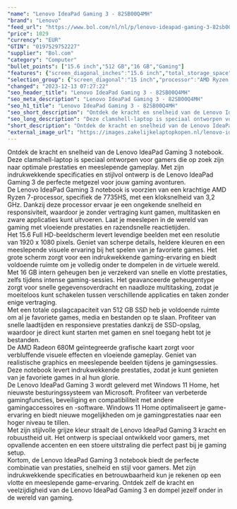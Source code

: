 ```yaml
---
"name": "Lenovo IdeaPad Gaming 3 - 82SB00Q4MH"
"brand": "Lenovo"
"feed_url": "https://www.bol.com/nl/nl/p/lenovo-ideapad-gaming-3-82sb00q4mh/9300000147511126"
"price": 1029
"currency": "EUR"
"GTIN": "0197529752227"
"supplier": "Bol.com"
"category": "Computer"
"bullet_points": ["15.6 inch","512 GB","16 GB","Gaming"]
"features": {"screen_diagonal_inches":"15.6 inch","total_storage_space":"512 GB","memory_size":"16 GB","purpose_laptop":"Gaming"}
"selection_group": {"screen_diagonal":"15 inch","processor":"AMD Ryzen 7","changed_price_past_3_days":false,"product_family":"Ideapad"}
"changed": "2023-12-13 07:27:22"
"seo_header_title": "Lenovo IdeaPad Gaming 3 - 82SB00Q4MH"
"seo_meta_description": "Lenovo IdeaPad Gaming 3 - 82SB00Q4MH"
"seo_h1_title": "Lenovo IdeaPad Gaming 3 - 82SB00Q4MH"
"seo_short_description": "Ontdek de kracht en snelheid van de Lenovo IdeaPad Gaming 3 notebook."
"seo_long_description": "Deze clamshell-laptop is speciaal ontworpen voor gamers die op zoek zijn naar optimale prestaties en meeslepende gameplay. Met zijn indrukwekkende specificaties en stijlvol ontwerp is de Lenovo IdeaPad Gaming 3 de perfecte metgezel voor jouw gaming avonturen. <br /> De Lenovo IdeaPad Gaming 3 notebook is voorzien van een krachtige AMD Ryzen 7-processor, specifiek de 7735HS, met een kloksnelheid van 3,2 GHz. Dankzij deze processor ervaar je een ongekende snelheid en responsiviteit, waardoor je zonder vertraging kunt gamen, multitasken en zware applicaties kunt uitvoeren. Laat je meeslepen in de wereld van gaming met vloeiende prestaties en razendsnelle reactietijden. <br /> Het 15. 6 Full HD-beeldscherm levert levendige beelden met een resolutie van 1920 x 1080 pixels. Geniet van scherpe details, heldere kleuren en een meeslepende visuele ervaring bij het spelen van je favoriete games. Het grote scherm zorgt voor een indrukwekkende gaming-ervaring en biedt voldoende ruimte om je volledig onder te dompelen in de virtuele wereld. <br /> Met 16 GB intern geheugen ben je verzekerd van snelle en vlotte prestaties, zelfs tijdens intense gaming-sessies. Het geavanceerde geheugentype zorgt voor snelle gegevensoverdracht en naadloze multitasking, zodat je moeiteloos kunt schakelen tussen verschillende applicaties en taken zonder enige vertraging. <br /> Met een totale opslagcapaciteit van 512 GB SSD heb je voldoende ruimte om al je favoriete games, media en bestanden op te slaan. Profiteer van snelle laadtijden en responsieve prestaties dankzij de SSD-opslag, waardoor je direct kunt starten met gamen en snel toegang hebt tot je bestanden. <br /> De AMD Radeon 680M geïntegreerde grafische kaart zorgt voor verbluffende visuele effecten en vloeiende gameplay. Geniet van realistische graphics en meeslepende beelden tijdens je gamingsessies. Deze notebook levert indrukwekkende prestaties, zodat je kunt genieten van je favoriete games in al hun glorie. <br /> De Lenovo IdeaPad Gaming 3 wordt geleverd met Windows 11 Home, het nieuwste besturingssysteem van Microsoft. Profiteer van verbeterde gamingfuncties, beveiliging en compatibiliteit met andere gamingaccessoires en -software. Windows 11 Home optimaliseert je game-ervaring en biedt nieuwe mogelijkheden om je gamingprestaties naar een hoger niveau te tillen. <br /> Met zijn stijlvolle grijze kleur straalt de Lenovo IdeaPad Gaming 3 kracht en robuustheid uit. Het ontwerp is speciaal ontwikkeld voor gamers, met opvallende accenten en een stoere uitstraling die perfect past bij je gaming setup. <br /> Kortom, de Lenovo IdeaPad Gaming 3 notebook biedt de perfecte combinatie van prestaties, snelheid en stijl voor gamers. Met zijn indrukwekkende specificaties en betrouwbaarheid kun je rekenen op een vlotte en meeslepende game-ervaring. Ontdek zelf de kracht en veelzijdigheid van de Lenovo IdeaPad Gaming 3 en dompel jezelf onder in de wereld van gaming."
"short_description": "Ontdek de kracht en snelheid van de Lenovo IdeaPad Gaming 3 notebook. Deze clamshell-laptop is speciaal ontworpen voor gamers die op zoek zijn naar optimale prestaties en meeslepende gameplay. Met zijn indrukwekkende specificaties en stijlvol ontwerp is de Lenovo IdeaPad Gaming 3 de perfecte metgezel voor jouw gaming avonturen. De Lenovo IdeaPad Gaming 3 notebook is voorzien van een krachtige AMD Ryzen 7-processor, specifiek de 7735HS, met een kloksnelheid van 3,2 GHz. Dankzij deze processor ervaar je een ongekende snelheid en responsiviteit, waardoor je zonder vertraging kunt gamen, multitasken en zware applicaties kunt uitvoeren. Laat je meeslepen in de wereld van gaming met vloeiende prestaties en razendsnelle reactietijden. Het 15.6 Full HD-beeldscherm levert levendige beelden met een resolutie van 1920 x 1080 pixels. Geniet van scherpe details, heldere kleuren en een meeslepende visuele ervaring bij het spelen van je favoriete games. Het grote scherm zorgt voor een indrukwekkende gaming-ervaring en biedt voldoende ruimte om je volledig onder te dompelen in de virtuele wereld. Met 16 GB intern geheugen ben je verzekerd van snelle en vlotte prestaties, zelfs tijdens intense gaming-sessies. Het geavanceerde geheugentype zorgt voor snelle gegevensoverdracht en naadloze multitasking, zodat je moeiteloos kunt schakelen tussen verschillende applicaties en taken zonder enige vertraging. Met een totale opslagcapaciteit van 512 GB SSD heb je voldoende ruimte om al je favoriete games, media en bestanden op te slaan. Profiteer van snelle laadtijden en responsieve prestaties dankzij de SSD-opslag, waardoor je direct kunt starten met gamen en snel toegang hebt tot je bestanden. De AMD Radeon 680M geïntegreerde grafische kaart zorgt voor verbluffende visuele effecten en vloeiende gameplay. Geniet van realistische graphics en meeslepende beelden tijdens je gamingsessies. Deze notebook levert indrukwekkende prestaties, zodat je kunt genieten van je favoriete games in al hun glorie. De Lenovo IdeaPad Gaming 3 wordt geleverd met Windows 11 Home, het nieuwste besturingssysteem van Microsoft. Profiteer van verbeterde gamingfuncties, beveiliging en compatibiliteit met andere gamingaccessoires en -software. Windows 11 Home optimaliseert je game-ervaring en biedt nieuwe mogelijkheden om je gamingprestaties naar een hoger niveau te tillen. Met zijn stijlvolle grijze kleur straalt de Lenovo IdeaPad Gaming 3 kracht en robuustheid uit. Het ontwerp is speciaal ontwikkeld voor gamers, met opvallende accenten en een stoere uitstraling die perfect past bij je gaming setup. Kortom, de Lenovo IdeaPad Gaming 3 notebook biedt de perfecte combinatie van prestaties, snelheid en stijl voor gamers. Met zijn indrukwekkende specificaties en betrouwbaarheid kun je rekenen op een vlotte en meeslepende game-ervaring. Ontdek zelf de kracht en veelzijdigheid van de Lenovo IdeaPad Gaming 3 en dompel jezelf onder in de wereld van gaming."
"external_image_url": "https://images.zakelijkelaptopkopen.nl/lenovo-ideapad-gaming-3-82sb00q4mh.webp"
---
```


Ontdek de kracht en snelheid van de Lenovo IdeaPad Gaming 3 notebook. Deze clamshell-laptop is speciaal ontworpen voor gamers die op zoek zijn naar optimale prestaties en meeslepende gameplay. Met zijn indrukwekkende specificaties en stijlvol ontwerp is de Lenovo IdeaPad Gaming 3 de perfecte metgezel voor jouw gaming avonturen. <br /> De Lenovo IdeaPad Gaming 3 notebook is voorzien van een krachtige AMD Ryzen 7-processor, specifiek de 7735HS, met een kloksnelheid van 3,2 GHz. Dankzij deze processor ervaar je een ongekende snelheid en responsiviteit, waardoor je zonder vertraging kunt gamen, multitasken en zware applicaties kunt uitvoeren. Laat je meeslepen in de wereld van gaming met vloeiende prestaties en razendsnelle reactietijden. <br /> Het 15.6 Full HD-beeldscherm levert levendige beelden met een resolutie van 1920 x 1080 pixels. Geniet van scherpe details, heldere kleuren en een meeslepende visuele ervaring bij het spelen van je favoriete games. Het grote scherm zorgt voor een indrukwekkende gaming-ervaring en biedt voldoende ruimte om je volledig onder te dompelen in de virtuele wereld. <br /> Met 16 GB intern geheugen ben je verzekerd van snelle en vlotte prestaties, zelfs tijdens intense gaming-sessies. Het geavanceerde geheugentype zorgt voor snelle gegevensoverdracht en naadloze multitasking, zodat je moeiteloos kunt schakelen tussen verschillende applicaties en taken zonder enige vertraging. <br /> Met een totale opslagcapaciteit van 512 GB SSD heb je voldoende ruimte om al je favoriete games, media en bestanden op te slaan. Profiteer van snelle laadtijden en responsieve prestaties dankzij de SSD-opslag, waardoor je direct kunt starten met gamen en snel toegang hebt tot je bestanden. <br /> De AMD Radeon 680M geïntegreerde grafische kaart zorgt voor verbluffende visuele effecten en vloeiende gameplay. Geniet van realistische graphics en meeslepende beelden tijdens je gamingsessies. Deze notebook levert indrukwekkende prestaties, zodat je kunt genieten van je favoriete games in al hun glorie. <br /> De Lenovo IdeaPad Gaming 3 wordt geleverd met Windows 11 Home, het nieuwste besturingssysteem van Microsoft. Profiteer van verbeterde gamingfuncties, beveiliging en compatibiliteit met andere gamingaccessoires en -software. Windows 11 Home optimaliseert je game-ervaring en biedt nieuwe mogelijkheden om je gamingprestaties naar een hoger niveau te tillen. <br /> Met zijn stijlvolle grijze kleur straalt de Lenovo IdeaPad Gaming 3 kracht en robuustheid uit. Het ontwerp is speciaal ontwikkeld voor gamers, met opvallende accenten en een stoere uitstraling die perfect past bij je gaming setup. <br /> Kortom, de Lenovo IdeaPad Gaming 3 notebook biedt de perfecte combinatie van prestaties, snelheid en stijl voor gamers. Met zijn indrukwekkende specificaties en betrouwbaarheid kun je rekenen op een vlotte en meeslepende game-ervaring. Ontdek zelf de kracht en veelzijdigheid van de Lenovo IdeaPad Gaming 3 en dompel jezelf onder in de wereld van gaming.